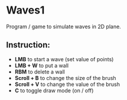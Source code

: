 # Waves1
Program / game to simulate waves in 2D plane.

## Instruction:

  * **LMB** to start a wave (set value of points)
  * **LMB + W** to put a wall
  * **RBM** to delete a wall
  * **Scroll + B** to change the size of the brush
  * **Scroll + V** to change the value of the brush
  * **C** to toggle draw mode (on / off)
